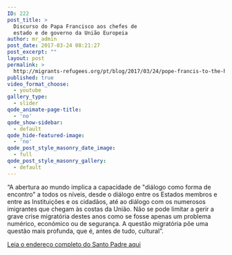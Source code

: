 ```yaml
---
ID: 222
post_title: >
  Discurso do Papa Francisco aos chefes de
  estado e de governo da União Europeia
author: mr_admin
post_date: 2017-03-24 08:21:27
post_excerpt: ""
layout: post
permalink: >
  http://migrants-refugees.org/pt/blog/2017/03/24/pope-francis-to-the-heads-of-state-and-government-of-the-european-union/
published: true
video_format_choose:
  - youtube
gallery_type:
  - slider
qode_animate-page-title:
  - 'no'
qode_show-sidebar:
  - default
qode_hide-featured-image:
  - 'no'
qode_post_style_masonry_date_image:
  - full
qode_post_style_masonry_gallery:
  - default
---
```

“A abertura ao mundo implica a capacidade de "diálogo como forma de encontro" a todos os níveis, desde o diálogo entre os Estados membros e entre as Instituições e os cidadãos, até ao diálogo com os numerosos imigrantes que chegam às costas da União. Não se pode limitar a gerir a grave crise migratória destes anos como se fosse apenas um problema numérico, económico ou de segurança. A questão migratória põe uma questão mais profunda, que é, antes de tudo, cultural”.

<a href="http://w2.vatican.va/content/francesco/en/speeches/2017/march/documents/papa-francesco_20170324_capi-unione-europea.html" target="_blank">Leia o endereço completo do Santo Padre aqui</a>